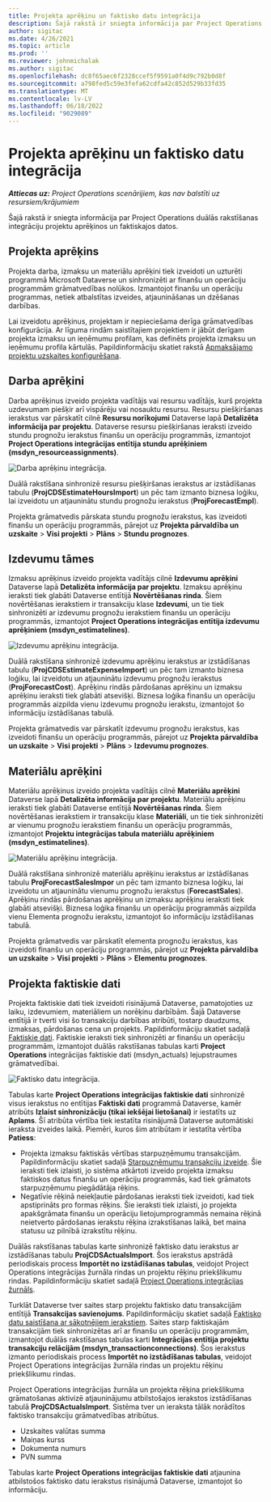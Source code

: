 ```yaml
---
title: Projekta aprēķinu un faktisko datu integrācija
description: Šajā rakstā ir sniegta informācija par Project Operations duālās rakstīšanas integrāciju projektu aprēķinos un faktiskajos datos.
author: sigitac
ms.date: 4/26/2021
ms.topic: article
ms.prod: ''
ms.reviewer: johnmichalak
ms.author: sigitac
ms.openlocfilehash: dc8f65aec6f2328ccef5f9591a0f4d9c792b0d8f
ms.sourcegitcommit: a798fed5c59e3fefa62cdfa42c852d529b33fd35
ms.translationtype: MT
ms.contentlocale: lv-LV
ms.lasthandoff: 06/18/2022
ms.locfileid: "9029089"
---
```

# <a name="project-estimates-and-actuals-integration"></a>Projekta aprēķinu un faktisko datu integrācija

_**Attiecas uz:** Project Operations scenārijiem, kas nav balstīti uz resursiem/krājumiem_

Šajā rakstā ir sniegta informācija par Project Operations duālās rakstīšanas integrāciju projektu aprēķinos un faktiskajos datos.

## <a name="project-estimates"></a>Projekta aprēķins

Projekta darba, izmaksu un materiālu aprēķini tiek izveidoti un uzturēti programmā Microsoft Dataverse un sinhronizēti ar finanšu un operāciju programmām grāmatvedības nolūkos. Izmantojot finanšu un operāciju programmas, netiek atbalstītas izveides, atjaunināšanas un dzēšanas darbības.

Lai izveidotu aprēķinus, projektam ir nepieciešama derīga grāmatvedības konfigurācija. Ar līguma rindām saistītajiem projektiem ir jābūt derīgam projekta izmaksu un ieņēmumu profilam, kas definēts projekta izmaksu un ieņēmumu profila kārtulās. Papildinformāciju skatiet rakstā [Apmaksājamo projektu uzskaites konfigurēšana](../project-accounting/configure-accounting-billable-projects.md#configure-project-cost-and-revenue-profile-rules).

## <a name="labor-estimates"></a>Darba aprēķini

Darba aprēķinus izveido projekta vadītājs vai resursu vadītājs, kurš projekta uzdevumam piešķir arī vispārēju vai nosauktu resursu. Resursu piešķiršanas ierakstus var pārskatīt cilnē **Resursu norīkojumi** Dataverse lapā **Detalizēta informācija par projektu**. Dataverse resursu piešķiršanas ieraksti izveido stundu prognožu ierakstus finanšu un operāciju programmās, izmantojot **Project Operations integrācijas entītija stundu aprēķiniem (msdyn\_resourceassignments)**.

   ![Darba aprēķinu integrācija.](./Media/DW4LaborEstimates.png)

Duālā rakstīšana sinhronizē resursu piešķiršanas ierakstus ar izstādīšanas tabulu (**ProjCDSEstimateHoursImport**) un pēc tam izmanto biznesa loģiku, lai izveidotu un atjauninātu stundu prognožu ierakstus (**ProjForecastEmpl**).

Projekta grāmatvedis pārskata stundu prognožu ierakstus, kas izveidoti finanšu un operāciju programmās, pārejot uz **Projekta pārvaldība un uzskaite**  >  **Visi projekti**  >  **Plāns**  >  **Stundu prognozes**.

## <a name="expense-estimates"></a>Izdevumu tāmes

Izmaksu aprēķinus izveido projekta vadītājs cilnē **Izdevumu aprēķini** Dataverse lapā **Detalizēta informācija par projektu**. Izmaksu aprēķinu ieraksti tiek glabāti Dataverse entītijā **Novērtēšanas rinda**. Šiem novērtēšanas ierakstiem ir transakciju klase **Izdevumi**, un tie tiek sinhronizēti ar izdevumu prognožu ierakstiem finanšu un operāciju programmās, izmantojot **Project Operations integrācijas entītija izdevumu aprēķiniem (msdyn\_estimatelines)**.

   ![Izdevumu aprēķinu integrācija.](./Media/DW4ExpenseEstimates.png)

Duālā rakstīšana sinhronizē izdevumu aprēķinu ierakstus ar izstādīšanas tabulu (**ProjCDSEstimateExpenseImport**) un pēc tam izmanto biznesa loģiku, lai izveidotu un atjauninātu izdevumu prognožu ierakstus (**ProjForecastCost**). Aprēķinu rindās pārdošanas aprēķinu un izmaksu aprēķinu ieraksti tiek glabāti atsevišķi. Biznesa loģika finanšu un operāciju programmās aizpilda vienu izdevumu prognožu ierakstu, izmantojot šo informāciju izstādīšanas tabulā.

Projekta grāmatvedis var pārskatīt izdevumu prognožu ierakstus, kas izveidoti finanšu un operāciju programmās, pārejot uz **Projekta pārvaldība un uzskaite**  > **Visi projekti**  > **Plāns**  > **Izdevumu prognozes**.

## <a name="material-estimates"></a>Materiālu aprēķini

Materiālu aprēķinus izveido projekta vadītājs cilnē **Materiālu aprēķini** Dataverse lapā **Detalizēta informācija par projektu**. Materiālu aprēķinu ieraksti tiek glabāti Dataverse entītijā **Novērtēšanas rinda**. Šiem novērtēšanas ierakstiem ir transakciju klase **Materiāli**, un tie tiek sinhronizēti ar vienumu prognožu ierakstiem finanšu un operāciju programmās, izmantojot **Projektu integrācijas tabula materiālu aprēķiniem (msdyn\_estimatelines)**.

   ![Materiālu aprēķinu integrācija.](./Media/DW4MaterialEstimates.png)

Duālā rakstīšana sinhronizē materiālu aprēķinu ierakstus ar izstādīšanas tabulu **ProjForecastSalesImpor** un pēc tam izmanto biznesa loģiku, lai izveidotu un atjauninātu vienumu prognožu ierakstus (**ForecastSales**). Aprēķinu rindās pārdošanas aprēķinu un izmaksu aprēķinu ieraksti tiek glabāti atsevišķi. Biznesa loģika finanšu un operāciju programmās aizpilda vienu Elementa prognožu ierakstu, izmantojot šo informāciju izstādīšanas tabulā.

Projekta grāmatvedis var pārskatīt elementa prognožu ierakstus, kas izveidoti finanšu un operāciju programmās, pārejot uz **Projekta pārvaldība un uzskaite**  > **Visi projekti**  > **Plāns**  > **Elementu prognozes**.

## <a name="project-actuals"></a>Projekta faktiskie dati

Projekta faktiskie dati tiek izveidoti risinājumā Dataverse, pamatojoties uz laiku, izdevumiem, materiāliem un norēķinu darbībām. Šajā Dataverse entītijā ir tverti visi šo transakciju darbības atribūti, tostarp daudzums, izmaksas, pārdošanas cena un projekts. Papildinformāciju skatiet sadaļā [Faktiskie dati](../actuals/actuals-overview.md). Faktiskie ieraksti tiek sinhronizēti ar finanšu un operāciju programmām, izmantojot duālās rakstīšanas tabulas karti **Project Operations** integrācijas faktiskie dati (msdyn\_actuals) lejupstraumes grāmatvedībai.

   ![Faktisko datu integrācija.](./Media/DW4Actuals.png)

Tabulas karte **Project Operations integrācijas faktiskie dati** sinhronizē visus ierakstus no entītijas **Faktiski dati** programmā Dataverse, kamēr atribūts **Izlaist sinhronizāciju (tikai iekšējai lietošanai)** ir iestatīts uz **Aplams**. Šī atribūta vērtība tiek iestatīta risinājumā Dataverse automātiski ieraksta izveides laikā. Piemēri, kuros šim atribūtam ir iestatīta vērtība **Patiess**:

  - Projekta izmaksu faktiskās vērtības starpuzņēmumu transakcijām. Papildinformāciju skatiet sadaļā [Starpuzņēmumu transakciju izveide](../project-accounting/create-intercompany-transactions.md). Šie ieraksti tiek izlaisti, jo sistēma atkārtoti izveido projekta izmaksu faktiskos datus finanšu un operāciju programmās, kad tiek grāmatots starpuzņēmumu piegādātāja rēķins.
  - Negatīvie rēķinā neiekļautie pārdošanas ieraksti tiek izveidoti, kad tiek apstiprināts pro formas rēķins. Šie ieraksti tiek izlaisti, jo projekta apakšgrāmata finanšu un operāciju lietojumprogrammās nemaina rēķinā neietverto pārdošanas ierakstu rēķina izrakstīšanas laikā, bet maina statusu uz pilnībā izrakstītu rēķinu.

Duālās rakstīšanas tabulas karte sinhronizē faktisko datu ierakstus ar izstādīšanas tabulu **ProjCDSActualsImport**. Šos ierakstus apstrādā periodiskais process **Importēt no izstādīšanas tabulas**, veidojot Project Operations integrācijas žurnāla rindas un projektu rēķinu priekšlikumu rindas. Papildinformāciju skatiet sadaļā [Project Operations integrācijas žurnāls](../project-accounting/project-operations-integration-journal.md).

Turklāt Dataverse tver saites starp projektu faktisko datu transakcijām entītijā **Transakcijas savienojums**. Papildinformāciju skatiet sadaļā [Faktisko datu saistīšana ar sākotnējiem ierakstiem](../actuals/linkingactuals.md). Saites starp faktiskajām transakcijām tiek sinhronizētas arī ar finanšu un operāciju programmām, izmantojot duālās rakstīšanas tabulas karti **Integrācijas entītija projektu transakciju relācijām (msdyn\_transactionconnections)**. Šos ierakstus izmanto periodiskais process **Importēt no izstādīšanas tabulas**, veidojot Project Operations integrācijas žurnāla rindas un projektu rēķinu priekšlikumu rindas.

Project Operations integrācijas žurnāla un projekta rēķina priekšlikuma grāmatošanas aktivizē atjauninājumu atbilstošajos ierakstos izstādīšanas tabulā **ProjCDSActualsImport**. Sistēma tver un ieraksta tālāk norādītos faktisko transakciju grāmatvedības atribūtus.

- Uzskaites valūtas summa
- Maiņas kurss
- Dokumenta numurs
- PVN summa

Tabulas karte **Project Operations integrācijas faktiskie dati** atjaunina atbilstošos faktisko datu ierakstus risinājumā Dataverse, izmantojot šo informāciju.
